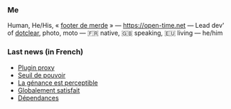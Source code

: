### Me

Human, He/His, « [footer de merde](https://open-time.net/post/2013/07/17/La-veritable-histoire-du-Footer-de-merde-) » — https://open-time.net — Lead dev' of [dotclear](https://git.dotclear.org/dev/dotclear), photo, moto — 🇫🇷 native, 🇬🇧 speaking, 🇪🇺 living — he/him

### Last news (in French)

<!-- BLOG-POST-LIST:START -->
- [Plugin proxy](https://open-time.net/post/2022/08/25/Plugin-proxy)
- [Seuil de pouvoir](https://open-time.net/post/2022/08/24/Seuil-de-pouvoir)
- [La génance est perceptible](https://open-time.net/post/2022/08/23/La-genance-est-perceptible)
- [Globalement satisfait](https://open-time.net/post/2022/08/22/Globalement-satisfait)
- [Dépendances](https://open-time.net/post/2022/08/21/Dependances)
<!-- BLOG-POST-LIST:END -->
